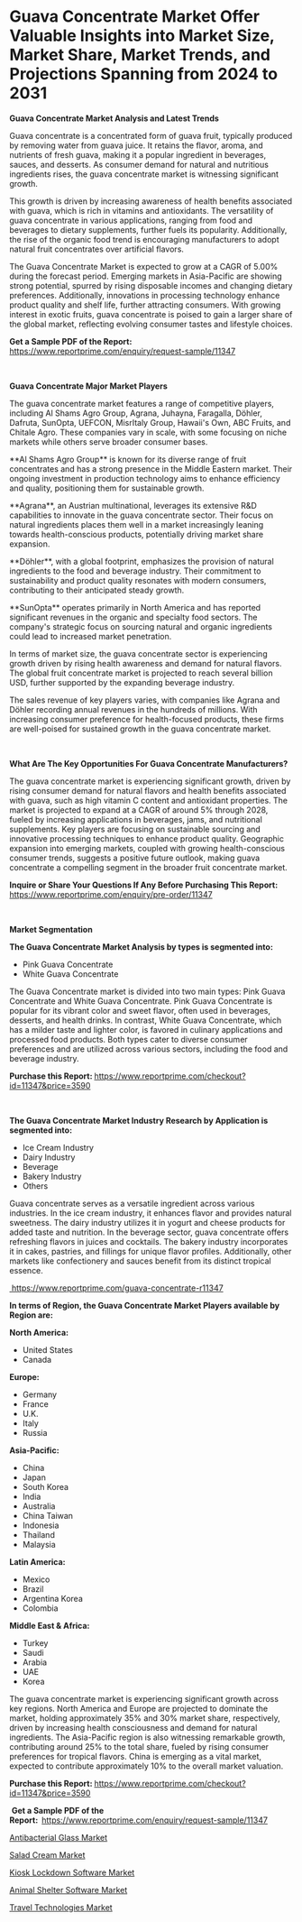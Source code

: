 <p><h1>Guava Concentrate Market Offer Valuable Insights into Market Size, Market Share, Market Trends, and Projections Spanning from 2024 to 2031</h1></p><p><strong>Guava Concentrate Market Analysis and Latest Trends</strong></p>
<p><p>Guava concentrate is a concentrated form of guava fruit, typically produced by removing water from guava juice. It retains the flavor, aroma, and nutrients of fresh guava, making it a popular ingredient in beverages, sauces, and desserts. As consumer demand for natural and nutritious ingredients rises, the guava concentrate market is witnessing significant growth. </p><p>This growth is driven by increasing awareness of health benefits associated with guava, which is rich in vitamins and antioxidants. The versatility of guava concentrate in various applications, ranging from food and beverages to dietary supplements, further fuels its popularity. Additionally, the rise of the organic food trend is encouraging manufacturers to adopt natural fruit concentrates over artificial flavors.</p><p>The Guava Concentrate Market is expected to grow at a CAGR of 5.00% during the forecast period. Emerging markets in Asia-Pacific are showing strong potential, spurred by rising disposable incomes and changing dietary preferences. Additionally, innovations in processing technology enhance product quality and shelf life, further attracting consumers. With growing interest in exotic fruits, guava concentrate is poised to gain a larger share of the global market, reflecting evolving consumer tastes and lifestyle choices.</p></p>
<p><strong>Get a Sample PDF of the Report:&nbsp;</strong> <a href="https://www.reportprime.com/enquiry/request-sample/11347?utm_campaign=13&utm_medium=2&utm_source=Github&utm_content=ia&utm_term=16112024&utm_id=guava-concentrate">https://www.reportprime.com/enquiry/request-sample/11347</a></p>
<p>&nbsp;</p>
<p><strong>Guava Concentrate Major Market Players</strong></p>
<p><p>The guava concentrate market features a range of competitive players, including Al Shams Agro Group, Agrana, Juhayna, Faragalla, Döhler, Dafruta, SunOpta, UEFCON, MisrItaly Group, Hawaii's Own, ABC Fruits, and Chitale Agro. These companies vary in scale, with some focusing on niche markets while others serve broader consumer bases.</p><p>**Al Shams Agro Group** is known for its diverse range of fruit concentrates and has a strong presence in the Middle Eastern market. Their ongoing investment in production technology aims to enhance efficiency and quality, positioning them for sustainable growth.</p><p>**Agrana**, an Austrian multinational, leverages its extensive R&D capabilities to innovate in the guava concentrate sector. Their focus on natural ingredients places them well in a market increasingly leaning towards health-conscious products, potentially driving market share expansion.</p><p>**Döhler**, with a global footprint, emphasizes the provision of natural ingredients to the food and beverage industry. Their commitment to sustainability and product quality resonates with modern consumers, contributing to their anticipated steady growth.</p><p>**SunOpta** operates primarily in North America and has reported significant revenues in the organic and specialty food sectors. The company's strategic focus on sourcing natural and organic ingredients could lead to increased market penetration.</p><p>In terms of market size, the guava concentrate sector is experiencing growth driven by rising health awareness and demand for natural flavors. The global fruit concentrate market is projected to reach several billion USD, further supported by the expanding beverage industry.</p><p>The sales revenue of key players varies, with companies like Agrana and Döhler recording annual revenues in the hundreds of millions. With increasing consumer preference for health-focused products, these firms are well-poised for sustained growth in the guava concentrate market.</p></p>
<p>&nbsp;</p>
<p><strong>What Are The Key Opportunities For Guava Concentrate Manufacturers?</strong></p>
<p><p>The guava concentrate market is experiencing significant growth, driven by rising consumer demand for natural flavors and health benefits associated with guava, such as high vitamin C content and antioxidant properties. The market is projected to expand at a CAGR of around 5% through 2028, fueled by increasing applications in beverages, jams, and nutritional supplements. Key players are focusing on sustainable sourcing and innovative processing techniques to enhance product quality. Geographic expansion into emerging markets, coupled with growing health-conscious consumer trends, suggests a positive future outlook, making guava concentrate a compelling segment in the broader fruit concentrate market.</p></p>
<p><strong>Inquire or Share Your Questions If Any Before Purchasing This Report:</strong> <a href="https://www.reportprime.com/enquiry/pre-order/11347?utm_campaign=13&utm_medium=2&utm_source=Github&utm_content=ia&utm_term=16112024&utm_id=guava-concentrate">https://www.reportprime.com/enquiry/pre-order/11347</a></p>
<p>&nbsp;</p>
<p><strong>Market Segmentation</strong></p>
<p><strong>The Guava Concentrate Market Analysis by types is segmented into:</strong></p>
<p><ul><li>Pink Guava Concentrate</li><li>White Guava Concentrate</li></ul></p>
<p><p>The Guava Concentrate market is divided into two main types: Pink Guava Concentrate and White Guava Concentrate. Pink Guava Concentrate is popular for its vibrant color and sweet flavor, often used in beverages, desserts, and health drinks. In contrast, White Guava Concentrate, which has a milder taste and lighter color, is favored in culinary applications and processed food products. Both types cater to diverse consumer preferences and are utilized across various sectors, including the food and beverage industry.</p></p>
<p><strong>Purchase this Report:&nbsp;</strong><a href="https://www.reportprime.com/checkout?id=11347&price=3590&utm_campaign=13&utm_medium=2&utm_source=Github&utm_content=ia&utm_term=16112024&utm_id=guava-concentrate">https://www.reportprime.com/checkout?id=11347&price=3590</a></p>
<p>&nbsp;</p>
<p><strong>The Guava Concentrate Market Industry Research by Application is segmented into:</strong></p>
<p><ul><li>Ice Cream Industry</li><li>Dairy Industry</li><li>Beverage</li><li>Bakery Industry</li><li>Others</li></ul></p>
<p><p>Guava concentrate serves as a versatile ingredient across various industries. In the ice cream industry, it enhances flavor and provides natural sweetness. The dairy industry utilizes it in yogurt and cheese products for added taste and nutrition. In the beverage sector, guava concentrate offers refreshing flavors in juices and cocktails. The bakery industry incorporates it in cakes, pastries, and fillings for unique flavor profiles. Additionally, other markets like confectionery and sauces benefit from its distinct tropical essence.</p></p>
<p><a href="https://www.reportprime.com/guava-concentrate-r11347?utm_campaign=13&utm_medium=2&utm_source=Github&utm_content=ia&utm_term=16112024&utm_id=guava-concentrate">&nbsp;https://www.reportprime.com/guava-concentrate-r11347</a></p>
<p><strong>In terms of Region, the Guava Concentrate Market Players available by Region are:</strong></p>
<p>
    <p> <strong> North America: </strong>
        <ul>
            <li>United States</li>
            <li>Canada</li>
        </ul>
        </p> 
    <p> <strong> Europe: </strong>
        <ul>
            <li>Germany</li>
            <li>France</li>
            <li>U.K.</li>
            <li>Italy</li>
            <li>Russia</li>
        </ul>
        </p> 
    <p> <strong> Asia-Pacific: </strong>
        <ul>
            <li>China</li>
            <li>Japan</li>
            <li>South Korea</li>
            <li>India</li>
            <li>Australia</li>
            <li>China Taiwan</li>
            <li>Indonesia</li>
            <li>Thailand</li>
            <li>Malaysia</li>
        </ul>
        </p> 
    <p> <strong> Latin America: </strong>
        <ul>
            <li>Mexico</li>
            <li>Brazil</li>
            <li>Argentina Korea</li>
            <li>Colombia</li>
        </ul>
        </p> 
    <p> <strong> Middle East & Africa: </strong>
        <ul>
            <li>Turkey</li>
            <li>Saudi</li>
            <li>Arabia</li>
            <li>UAE</li>
            <li>Korea</li>
        </ul>
    </p>
    </p>
<p><p>The guava concentrate market is experiencing significant growth across key regions. North America and Europe are projected to dominate the market, holding approximately 35% and 30% market share, respectively, driven by increasing health consciousness and demand for natural ingredients. The Asia-Pacific region is also witnessing remarkable growth, contributing around 25% to the total share, fueled by rising consumer preferences for tropical flavors. China is emerging as a vital market, expected to contribute approximately 10% to the overall market valuation.</p></p>
<p><strong>Purchase this Report: </strong><a href="https://www.reportprime.com/checkout?id=11347&price=3590&utm_campaign=13&utm_medium=2&utm_source=Github&utm_content=ia&utm_term=16112024&utm_id=guava-concentrate">https://www.reportprime.com/checkout?id=11347&price=3590</a></p>
<p>&nbsp;<strong>Get a Sample PDF of the Report:&nbsp;&nbsp;</strong><a href="https://www.reportprime.com/enquiry/request-sample/11347?utm_campaign=13&utm_medium=2&utm_source=Github&utm_content=ia&utm_term=16112024&utm_id=guava-concentrate">https://www.reportprime.com/enquiry/request-sample/11347</a></p>
<p><strong></strong></p>
<p><p><a href="https://www.linkedin.com/pulse/global-antibacterial-glass-market-product-types-applications-9n80e?utm_campaign=13&utm_medium=2&utm_source=Github&utm_content=ia&utm_term=16112024&utm_id=guava-concentrate">Antibacterial Glass Market</a></p><p><a href="https://github.com/MarciaRunte/Market-Research-Report-List-1/blob/main/salad-cream-market.md?utm_campaign=13&utm_medium=2&utm_source=Github&utm_content=ia&utm_term=16112024&utm_id=guava-concentrate">Salad Cream Market</a></p><p><a href="https://issuu.com/reportprime-2/docs/kiosk-lockdown-software-market-size_565b46085e74d5?utm_campaign=13&utm_medium=2&utm_source=Github&utm_content=ia&utm_term=16112024&utm_id=guava-concentrate">Kiosk Lockdown Software Market</a></p><p><a href="https://issuu.com/reportprime-2/docs/animal-shelter-software-market-size_ccfbd60cdefd37?utm_campaign=13&utm_medium=2&utm_source=Github&utm_content=ia&utm_term=16112024&utm_id=guava-concentrate">Animal Shelter Software Market</a></p><p><a href="https://github.com/Chiragrp22/Market-Research-Report-List-6/blob/main/travel-technologies-market.md?utm_campaign=13&utm_medium=2&utm_source=Github&utm_content=ia&utm_term=16112024&utm_id=guava-concentrate">Travel Technologies Market</a></p></p>